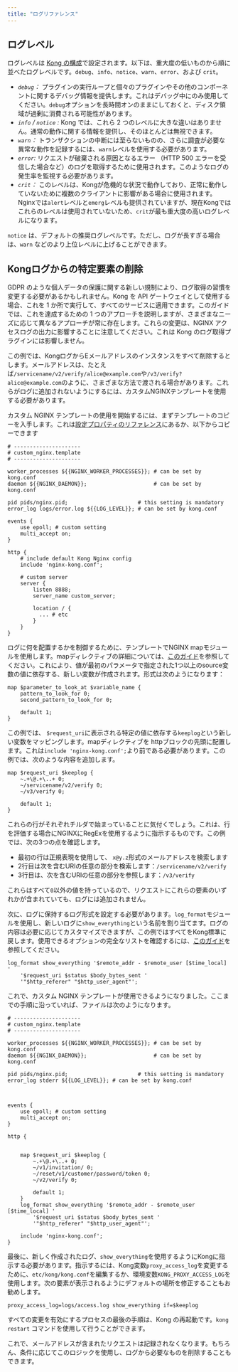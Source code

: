```yaml
---
title: "ログリファレンス"
---
```

ログレベル
-----

ログレベルは [Kong の構成](/gateway/{{page.release}}/reference/configuration/#log_level)で設定されます。以下は、重大度の低いものから順に並べたログレベルです。`debug`、`info`、`notice`、`warn`、`error`、および `crit`。

* *`debug`：* プラグインの実行ループと個々のプラグインやその他のコンポーネントに関するデバッグ情報を提供します。これはデバッグ中にのみ使用してください。`debug`オプションを長時間オンのままにしておくと、ディスク領域が過剰に消費される可能性があります。
* *`info` / `notice` :* Kong では、これら 2 つのレベルに大きな違いはありません。通常の動作に関する情報を提供し、そのほとんどは無視できます。
* *`warn`：* トランザクションの中断には至らないものの、さらに調査が必要な異常な動作を記録するには、`warn`レベルを使用する必要があります。
* *`error`:* リクエストが破棄される原因となるエラー （HTTP 500 エラーを受信した場合など）のログを取得するために使用されます。このようなログの発生率を監視する必要があります。
* *`crit`：* このレベルは、Kongが危機的な状況で動作しており、正常に動作していないために複数のクライアントに影響がある場合に使用されます。Nginxでは`alert`レベルと`emerg`レベルも提供されていますが、現在Kongではこれらのレベルは使用されていないため、`crit`が最も重大度の高いログレベルになります。

`notice` は、デフォルトの推奨ログレベルです。ただし、ログが長すぎる場合は、`warn` などのより上位レベルに上げることができます。

Kongログからの特定要素の削除
----------------

GDPR のような個人データの保護に関する新しい規制により、ログ取得の習慣を変更する必要があるかもしれません。Kong を API ゲートウェイとして使用する場合、これを 1 か所で実行して、すべてのサービスに適用できます。このガイドでは、これを達成するための 1 つのアプローチを説明しますが、さまざまなニーズに応じて異なるアプローチが常に存在します。これらの変更は、NGINX アクセスログの出力に影響することに注意してください。これは Kong のログ取得プラグインには影響しません。

この例では、KongログからEメールアドレスのインスタンスをすべて削除するとします。メールアドレスは、たとえば`/servicename/v2/verify/alice@example.com`や`/v3/verify?alice@example.com`のように、さまざまな方法で渡される場合があります。これらがログに追加されないようにするには、カスタムNGINXテンプレートを使用する必要があります。

カスタム NGINX テンプレートの使用を開始するには、まずテンプレートのコピーを入手します。これは[設定プロパティのリファレンス](/gateway/{{page.release}}/reference/configuration/#custom-nginx-templates-embedding-kong)にあるか、以下からコピーできます

    # ---------------------
    # custom_nginx.template
    # ---------------------
    
    worker_processes ${{NGINX_WORKER_PROCESSES}}; # can be set by kong.conf
    daemon ${{NGINX_DAEMON}};                     # can be set by kong.conf
    
    pid pids/nginx.pid;                      # this setting is mandatory
    error_log logs/error.log ${{LOG_LEVEL}}; # can be set by kong.conf
    
    events {
        use epoll; # custom setting
        multi_accept on;
    }
    
    http {
        # include default Kong Nginx config
        include 'nginx-kong.conf';
    
        # custom server
        server {
            listen 8888;
            server_name custom_server;
    
            location / {
              ... # etc
            }
        }
    }

ログに何を配置するかを制御するために、テンプレートでNGINX mapモジュールを使用します。mapディレクティブの詳細については、[このガイド](http://nginx.org/en/docs/http/ngx_http_map_module.html)を参照してください。これにより、値が最初のパラメータで指定された1つ以上のsource変数の値に依存する、新しい変数が作成されます。形式は次のようになります：

    
    map $parameter_to_look_at $variable_name {
        pattern_to_look_for 0;
        second_pattern_to_look_for 0;
    
        default 1;
    }

この例では、 `$request_uri`に表示される特定の値に依存する`keeplog`という新しい変数をマッピングします。mapディレクティブを httpブロックの先頭に配置します。これは`include 'nginx-kong.conf';`より前である必要があります。この例では、次のような内容を追加します。

    map $request_uri $keeplog {
        ~.+\@.+\..+ 0;
        ~/servicename/v2/verify 0;
        ~/v3/verify 0;
    
        default 1;
    }

これらの行がそれぞれチルダで始まっていることに気付くでしょう。これは、行を評価する場合にNGINXにRegExを使用するように指示するものです。この例では、次の3つの点を確認します。

* 最初の行は正規表現を使用して、 `x@y.z`形式のメールアドレスを検索します
* 2行目は次を含むURIの任意の部分を検索します：`/servicename/v2/verify`
* 3行目は、次を含むURIの任意の部分を参照します：`/v3/verify`

これらはすべて`0`以外の値を持っているので、リクエストにこれらの要素のいずれかが含まれていても、ログには追加されません。

次に、ログに保持するログ形式を設定する必要があります。`log_format`モジュールを使用し、新しいログに`show_everything`という名前を割り当てます。ログの内容は必要に応じてカスタマイズできますが、この例ではすべてをKong標準に戻します。使用できるオプションの完全なリストを確認するには、[このガイド](https://nginx.org/en/docs/http/ngx_http_core_module.html#variables)を参照してください。

    log_format show_everything '$remote_addr - $remote_user [$time_local] '
        '$request_uri $status $body_bytes_sent '
        '"$http_referer" "$http_user_agent"';

これで、カスタム NGINX テンプレートが使用できるようになりました。ここまでの手順に沿っていれば、ファイルは次のようになります。

    # ---------------------
    # custom_nginx.template
    # ---------------------
    
    worker_processes ${{NGINX_WORKER_PROCESSES}}; # can be set by kong.conf
    daemon ${{NGINX_DAEMON}};                     # can be set by kong.conf
    
    pid pids/nginx.pid;                      # this setting is mandatory
    error_log stderr ${{LOG_LEVEL}}; # can be set by kong.conf
    
    
    
    events {
        use epoll; # custom setting
        multi_accept on;
    }
    
    http {
    
    
        map $request_uri $keeplog {
            ~.+\@.+\..+ 0;
            ~/v1/invitation/ 0;
            ~/reset/v1/customer/password/token 0;
            ~/v2/verify 0;
    
            default 1;
        }
        log_format show_everything '$remote_addr - $remote_user [$time_local] '
            '$request_uri $status $body_bytes_sent '
            '"$http_referer" "$http_user_agent"';
    
        include 'nginx-kong.conf';
    }

最後に、新しく作成されたログ、`show_everything`を使用するようにKongに指示する必要があります。指示するには、Kong変数`proxy_access_log`を変更するために、`etc/kong/kong.conf`を編集するか、環境変数`KONG_PROXY_ACCESS_LOG`を使用します。次の要素が表示されるようにデフォルトの場所を修正することもお勧めします。

    proxy_access_log=logs/access.log show_everything if=$keeplog

すべての変更を有効にするプロセスの最後の手順は、Kong の再起動です。`kong restart` コマンドを使用して行うことができます。

これで、メールアドレスが含まれたリクエストは記録されなくなります。もちろん、条件に応じてこのロジックを使用し、ログから必要なものを削除することもできます。

